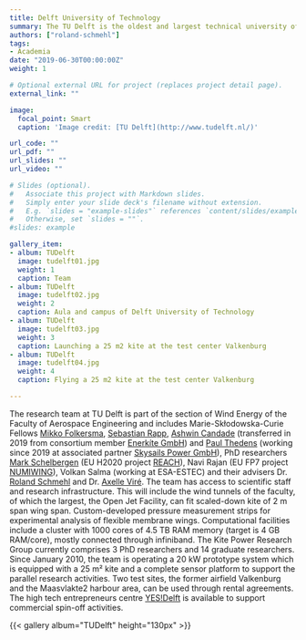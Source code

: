 ```yaml
---
title: Delft University of Technology
summary: The TU Delft is the oldest and largest technical university of the Netherlands. According to the 2019 QS World University Rankings it is among the top 20 universities for engineering and technology. It is the highest ranked university of the country.
authors: ["roland-schmehl"]
tags:
- Academia
date: "2019-06-30T00:00:00Z"
weight: 1

# Optional external URL for project (replaces project detail page).
external_link: ""

image:
  focal_point: Smart
  caption: 'Image credit: [TU Delft](http://www.tudelft.nl/)'

url_code: ""
url_pdf: ""
url_slides: ""
url_video: ""

# Slides (optional).
#   Associate this project with Markdown slides.
#   Simply enter your slide deck's filename without extension.
#   E.g. `slides = "example-slides"` references `content/slides/example-slides.md`.
#   Otherwise, set `slides = ""`.
#slides: example

gallery_item:
- album: TUDelft
  image: tudelft01.jpg
  weight: 1
  caption: Team
- album: TUDelft
  image: tudelft02.jpg
  weight: 2
  caption: Aula and campus of Delft University of Technology
- album: TUDelft
  image: tudelft03.jpg
  weight: 3
  caption: Launching a 25 m2 kite at the test center Valkenburg
- album: TUDelft
  image: tudelft04.jpg
  weight: 4
  caption: Flying a 25 m2 kite at the test center Valkenburg

---
```


The research team at TU Delft is part of the section of Wind Energy of the Faculty of Aerospace Engineering and includes Marie-Skłodowska-Curie Fellows [Mikko Folkersma](/authors/mikko-folkersma), [Sebastian Rapp](/authors/sebastian-rapp), [Ashwin Candade](/authors/ashwin-candade) (transferred in 2019 from consortium member [Enerkíte GmbH](/consortium/participant10/)) and [Paul Thedens](/authors/paul-thedens) (working since 2019 at associated partner [Skysails Power GmbH](/partners/partner04/)), PhD researchers [Mark Schelbergen](/authors/mark-schelbergen) (EU H2020 project [REACH](https://cordis.europa.eu/project/rcn/199241/factsheet/en)), Navi Rajan (EU FP7 project [NUMIWING](https://cordis.europa.eu/project/rcn/110013/factsheet/en)), Volkan Salma (working at ESA-ESTEC) and their advisers Dr. [Roland Schmehl](/authors/roland-schmehl) and Dr. [Axelle Viré](/authors/axelle-vire). The team has access to scientific staff and research infrastructure. This will include the wind tunnels of the faculty, of which the largest, the Open Jet Facility, can fit scaled-down kite of 2 m span wing span. Custom-developed pressure measurement strips for experimental analysis of flexible membrane wings. Computational facilities include a cluster with 1000 cores of 4.5 TB RAM memory (target is 4 GB RAM/core), mostly connected through infiniband. The Kite Power Research Group currently comprises 3 PhD researchers and 14 graduate researchers. Since January 2010, the team is operating a 20 kW prototype system which is equipped with a 25 m² kite and a complete sensor platform to support the parallel research activities. Two test sites, the former airfield Valkenburg and the Maasvlakte2 harbour area, can be used through rental agreements. The high tech entrepreneurs centre [YES!Delft](https://www.yesdelft.com/) is available to support commercial spin-off activities.

{{< gallery album="TUDelft" height="130px" >}}

